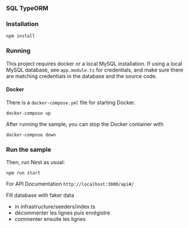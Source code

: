 ### SQL TypeORM 

### Installation


`npm install`

### Running

This project requires docker or a local MySQL installation.  If using a local MySQL database, see `app.module.ts` for credentials, and make sure there are matching credentials in the database and the source code.

#### Docker

There is a `docker-compose.yml` file for starting Docker.

`docker-compose up`

After running the sample, you can stop the Docker container with

`docker-compose down`

### Run the sample

Then, run Nest as usual:

`npm run start`

For API Documentation
`http://localhost:3000/api#/`

Fill database with faker data
- in infrastructure/seeders/index.ts
- décommenter les lignes puis enrégistre
- commenter ensuite les lignes

